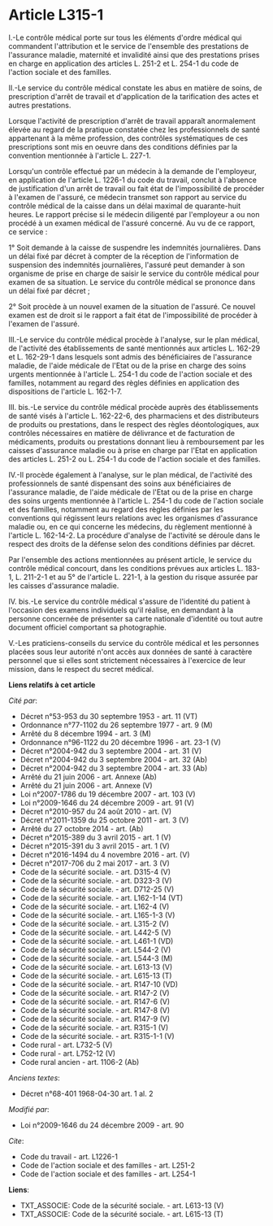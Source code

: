 # Article L315-1

I.-Le contrôle médical porte sur tous les éléments d'ordre médical qui commandent l'attribution et le service de l'ensemble
des prestations de l'assurance maladie, maternité et invalidité ainsi que des prestations prises en charge en application des
articles L. 251-2 et L. 254-1 du code de l'action sociale et des familles. 

II.-Le service du contrôle médical constate les abus en matière de soins, de prescription d'arrêt de travail et d'application
de la tarification des actes et autres prestations. 

Lorsque l'activité de prescription d'arrêt de travail apparaît anormalement élevée au regard de la pratique constatée chez
les professionnels de santé appartenant à la même profession, des contrôles systématiques de ces prescriptions sont mis en
oeuvre dans des conditions définies par la convention mentionnée à l'article L. 227-1. 

Lorsqu'un contrôle effectué par un médecin à la demande de l'employeur, en application de l'article L. 1226-1 du code du
travail, conclut à l'absence de justification d'un arrêt de travail ou fait état de l'impossibilité de procéder à l'examen de
l'assuré, ce médecin transmet son rapport au service du contrôle médical de la caisse dans un délai maximal de quarante-huit
heures. Le rapport précise si le médecin diligenté par l'employeur a ou non procédé à un examen médical de l'assuré concerné.
Au vu de ce rapport, ce service : 

1° Soit demande à la caisse de suspendre les indemnités journalières. Dans un délai fixé par décret à compter de la réception
de l'information de suspension des indemnités journalières, l'assuré peut demander à son organisme de prise en charge de
saisir le service du contrôle médical pour examen de sa situation. Le service du contrôle médical se prononce dans un délai
fixé par décret ; 

2° Soit procède à un nouvel examen de la situation de l'assuré. Ce nouvel examen est de droit si le rapport a fait état de
l'impossibilité de procéder à l'examen de l'assuré. 

III.-Le service du contrôle médical procède à l'analyse, sur le plan médical, de l'activité des établissements de santé
mentionnés aux articles L. 162-29 et L. 162-29-1 dans lesquels sont admis des bénéficiaires de l'assurance maladie, de l'aide
médicale de l'Etat ou de la prise en charge des soins urgents mentionnée à l'article L. 254-1 du code de l'action sociale et
des familles, notamment au regard des règles définies en application des dispositions de l'article L. 162-1-7. 

III. bis.-Le service du contrôle médical procède auprès des établissements de santé visés à l'article L. 162-22-6, des
pharmaciens et des distributeurs de produits ou prestations, dans le respect des règles déontologiques, aux contrôles
nécessaires en matière de délivrance et de facturation de médicaments, produits ou prestations donnant lieu à remboursement
par les caisses d'assurance maladie ou à prise en charge par l'Etat en application des articles L. 251-2 ou L. 254-1 du code
de l'action sociale et des familles. 

IV.-Il procède également à l'analyse, sur le plan médical, de l'activité des professionnels de santé dispensant des soins aux
bénéficiaires de l'assurance maladie, de l'aide médicale de l'Etat ou de la prise en charge des soins urgents mentionnée à
l'article L. 254-1 du code de l'action sociale et des familles, notamment au regard des règles définies par les conventions
qui régissent leurs relations avec les organismes d'assurance maladie ou, en ce qui concerne les médecins, du règlement
mentionné à l'article L. 162-14-2. La procédure d'analyse de l'activité se déroule dans le respect des droits de la défense
selon des conditions définies par décret. 

Par l'ensemble des actions mentionnées au présent article, le service du contrôle médical concourt, dans les conditions
prévues aux articles L. 183-1, L. 211-2-1 et au 5° de l'article L. 221-1, à la gestion du risque assurée par les caisses
d'assurance maladie. 

IV. bis.-Le service du contrôle médical s'assure de l'identité du patient à l'occasion des examens individuels qu'il réalise,
en demandant à la personne concernée de présenter sa carte nationale d'identité ou tout autre document officiel comportant sa
photographie.

V.-Les praticiens-conseils du service du contrôle médical et les personnes placées sous leur autorité n'ont accès aux données
de santé à caractère personnel que si elles sont strictement nécessaires à l'exercice de leur mission, dans le respect du
secret médical.

**Liens relatifs à cet article**

_Cité par_:

  - Décret n°53-953 du 30 septembre 1953 - art. 11 (VT)
  - Ordonnance n°77-1102 du 26 septembre 1977 - art. 9 (M)
  - Arrêté du 8 décembre 1994 - art. 3 (M)
  - Ordonnance n°96-1122 du 20 décembre 1996 - art. 23-1 (V)
  - Décret n°2004-942 du 3 septembre 2004 - art. 31 (V)
  - Décret n°2004-942 du 3 septembre 2004 - art. 32 (Ab)
  - Décret n°2004-942 du 3 septembre 2004 - art. 33 (Ab)
  - Arrêté du 21 juin 2006 - art. Annexe (Ab)
  - Arrêté du 21 juin 2006 - art. Annexe (V)
  - Loi n°2007-1786 du 19 décembre 2007 - art. 103 (V)
  - Loi n°2009-1646 du 24 décembre 2009 - art. 91 (V)
  - Décret n°2010-957 du 24 août 2010 - art. (V)
  - Décret n°2011-1359 du 25 octobre 2011 - art. 3 (V)
  - Arrêté du 27 octobre 2014 - art. (Ab)
  - Décret n°2015-389 du 3 avril 2015 - art. 1 (V)
  - Décret n°2015-391 du 3 avril 2015 - art. 1 (V)
  - Décret n°2016-1494 du 4 novembre 2016 - art. (V)
  - Décret n°2017-706 du 2 mai 2017 - art. 3 (V)
  - Code de la sécurité sociale. - art. D315-4 (V)
  - Code de la sécurité sociale. - art. D323-3 (V)
  - Code de la sécurité sociale. - art. D712-25 (V)
  - Code de la sécurité sociale. - art. L162-1-14 (VT)
  - Code de la sécurité sociale. - art. L162-4 (V)
  - Code de la sécurité sociale. - art. L165-1-3 (V)
  - Code de la sécurité sociale. - art. L315-2 (V)
  - Code de la sécurité sociale. - art. L442-5 (V)
  - Code de la sécurité sociale. - art. L461-1 (VD)
  - Code de la sécurité sociale. - art. L544-2 (V)
  - Code de la sécurité sociale. - art. L544-3 (M)
  - Code de la sécurité sociale. - art. L613-13 (V)
  - Code de la sécurité sociale. - art. L615-13 (T)
  - Code de la sécurité sociale. - art. R147-10 (VD)
  - Code de la sécurité sociale. - art. R147-2 (V)
  - Code de la sécurité sociale. - art. R147-6 (V)
  - Code de la sécurité sociale. - art. R147-8 (V)
  - Code de la sécurité sociale. - art. R147-9 (V)
  - Code de la sécurité sociale. - art. R315-1 (V)
  - Code de la sécurité sociale. - art. R315-1-1 (V)
  - Code rural - art. L732-5 (V)
  - Code rural - art. L752-12 (V)
  - Code rural ancien - art. 1106-2 (Ab)

_Anciens textes_:

  - Décret n°68-401 1968-04-30 art. 1 al. 2

_Modifié par_:

  - Loi n°2009-1646 du 24 décembre 2009 - art. 90

_Cite_:

  - Code du travail - art. L1226-1
  - Code de l'action sociale et des familles - art. L251-2
  - Code de l'action sociale et des familles - art. L254-1

**Liens**:

  - TXT_ASSOCIE: Code de la sécurité sociale. - art. L613-13 (V)
  - TXT_ASSOCIE: Code de la sécurité sociale. - art. L615-13 (T)
